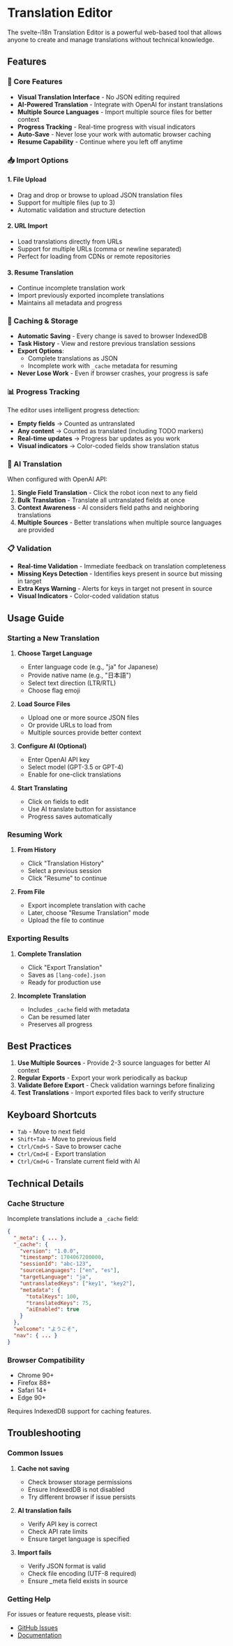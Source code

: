 # Translation Editor

The svelte-i18n Translation Editor is a powerful web-based tool that allows anyone to create and manage translations without technical knowledge.

## Features

### 🎯 Core Features

- **Visual Translation Interface** - No JSON editing required
- **AI-Powered Translation** - Integrate with OpenAI for instant translations
- **Multiple Source Languages** - Import multiple source files for better context
- **Progress Tracking** - Real-time progress with visual indicators
- **Auto-Save** - Never lose your work with automatic browser caching
- **Resume Capability** - Continue where you left off anytime

### 📥 Import Options

#### 1. File Upload

- Drag and drop or browse to upload JSON translation files
- Support for multiple files (up to 3)
- Automatic validation and structure detection

#### 2. URL Import

- Load translations directly from URLs
- Support for multiple URLs (comma or newline separated)
- Perfect for loading from CDNs or remote repositories

#### 3. Resume Translation

- Continue incomplete translation work
- Import previously exported incomplete translations
- Maintains all metadata and progress

### 💾 Caching & Storage

- **Automatic Saving** - Every change is saved to browser IndexedDB
- **Task History** - View and restore previous translation sessions
- **Export Options**:
  - Complete translations as JSON
  - Incomplete work with `_cache` metadata for resuming
- **Never Lose Work** - Even if browser crashes, your progress is safe

### 📊 Progress Tracking

The editor uses intelligent progress detection:

- **Empty fields** → Counted as untranslated
- **Any content** → Counted as translated (including TODO markers)
- **Real-time updates** → Progress bar updates as you work
- **Visual indicators** → Color-coded fields show translation status

### 🤖 AI Translation

When configured with OpenAI API:

1. **Single Field Translation** - Click the robot icon next to any field
2. **Bulk Translation** - Translate all untranslated fields at once
3. **Context Awareness** - AI considers field paths and neighboring translations
4. **Multiple Sources** - Better translations when multiple source languages are provided

### 📋 Validation

- **Real-time Validation** - Immediate feedback on translation completeness
- **Missing Keys Detection** - Identifies keys present in source but missing in target
- **Extra Keys Warning** - Alerts for keys in target not present in source
- **Visual Indicators** - Color-coded validation status

## Usage Guide

### Starting a New Translation

1. **Choose Target Language**
   - Enter language code (e.g., "ja" for Japanese)
   - Provide native name (e.g., "日本語")
   - Select text direction (LTR/RTL)
   - Choose flag emoji

2. **Load Source Files**
   - Upload one or more source JSON files
   - Or provide URLs to load from
   - Multiple sources provide better context

3. **Configure AI (Optional)**
   - Enter OpenAI API key
   - Select model (GPT-3.5 or GPT-4)
   - Enable for one-click translations

4. **Start Translating**
   - Click on fields to edit
   - Use AI translate button for assistance
   - Progress saves automatically

### Resuming Work

1. **From History**
   - Click "Translation History"
   - Select a previous session
   - Click "Resume" to continue

2. **From File**
   - Export incomplete translation with cache
   - Later, choose "Resume Translation" mode
   - Upload the file to continue

### Exporting Results

1. **Complete Translation**
   - Click "Export Translation"
   - Saves as `[lang-code].json`
   - Ready for production use

2. **Incomplete Translation**
   - Includes `_cache` field with metadata
   - Can be resumed later
   - Preserves all progress

## Best Practices

1. **Use Multiple Sources** - Provide 2-3 source languages for better AI context
2. **Regular Exports** - Export your work periodically as backup
3. **Validate Before Export** - Check validation warnings before finalizing
4. **Test Translations** - Import exported files back to verify structure

## Keyboard Shortcuts

- `Tab` - Move to next field
- `Shift+Tab` - Move to previous field
- `Ctrl/Cmd+S` - Save to browser cache
- `Ctrl/Cmd+E` - Export translation
- `Ctrl/Cmd+G` - Translate current field with AI

## Technical Details

### Cache Structure

Incomplete translations include a `_cache` field:

```json
{
  "_meta": { ... },
  "_cache": {
    "version": "1.0.0",
    "timestamp": 1704067200000,
    "sessionId": "abc-123",
    "sourceLanguages": ["en", "es"],
    "targetLanguage": "ja",
    "untranslatedKeys": ["key1", "key2"],
    "metadata": {
      "totalKeys": 100,
      "translatedKeys": 75,
      "aiEnabled": true
    }
  },
  "welcome": "ようこそ",
  "nav": { ... }
}
```

### Browser Compatibility

- Chrome 90+
- Firefox 88+
- Safari 14+
- Edge 90+

Requires IndexedDB support for caching features.

## Troubleshooting

### Common Issues

1. **Cache not saving**
   - Check browser storage permissions
   - Ensure IndexedDB is not disabled
   - Try different browser if issue persists

2. **AI translation fails**
   - Verify API key is correct
   - Check API rate limits
   - Ensure target language is specified

3. **Import fails**
   - Verify JSON format is valid
   - Check file encoding (UTF-8 required)
   - Ensure \_meta field exists in source

### Getting Help

For issues or feature requests, please visit:

- [GitHub Issues](https://github.com/atshelchin/svelte-i18n/issues)
- [Documentation](https://github.com/atshelchin/svelte-i18n/docs)
